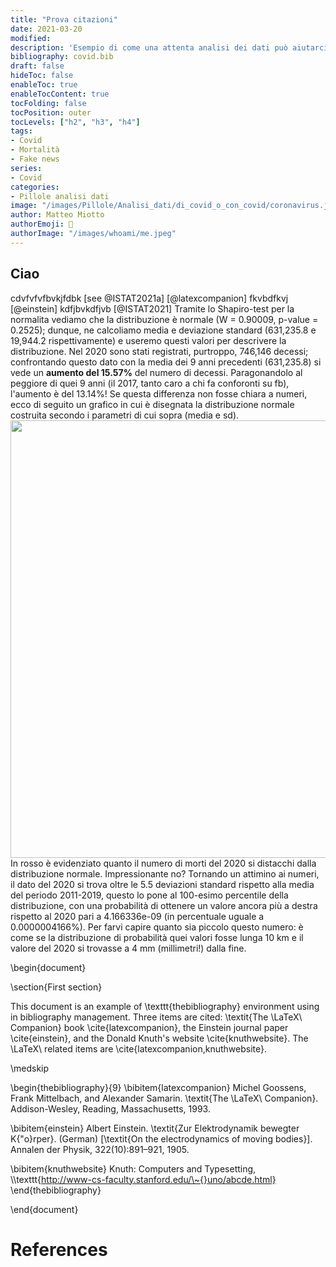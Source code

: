 ```yaml
---
title: "Prova citazioni"
date: 2021-03-20
modified: 
description: 'Esempio di come una attenta analisi dei dati può aiutarci a comprendere meglio la questione "di Covid o con covid?'
bibliography: covid.bib
draft: false
hideToc: false
enableToc: true
enableTocContent: true
tocFolding: false
tocPosition: outer
tocLevels: ["h2", "h3", "h4"]
tags:
- Covid
- Mortalità
- Fake news
series:
- Covid
categories:
- Pillole analisi dati
image: "/images/Pillole/Analisi_dati/di_covid_o_con_covid/coronavirus.jpg"
author: Matteo Miotto
authorEmoji: 🤖
authorImage: "/images/whoami/me.jpeg"
---
```


## Ciao

cdvfvfvfbvkjfdbk [see @ISTAT2021a] [@latexcompanion]
fkvbdfkvj [@einstein]
kdfjbvkdfjvb [@ISTAT2021]
Tramite lo Shapiro-test per la normalita vediamo che la distribuzione è normale (W = 0.90009, p-value = 0.2525); dunque, ne calcoliamo media e deviazione standard (631,235.8 e 19,944.2 rispettivamente) e useremo questi valori per descrivere la distribuzione. 
Nel 2020 sono stati registrati, purtroppo, 746,146 decessi; confrontando questo dato con la media dei 9 anni precedenti (631,235.8) si vede un **aumento del 15.57%** del numero di decessi. Paragonandolo al peggiore di quei 9 anni (il 2017, tanto caro a chi fa conforonti su fb), l'aumento è del 13.14%!
Se questa differenza non fosse chiara a numeri, ecco di seguito un grafico in cui è disegnata la distribuzione normale costruita secondo i parametri di cui sopra (media e sd).
<img src="/images/Pillole/Analisi_dati/di_covid_o_con_covid/distr_2011_201920.png" width="700"/>
In rosso è evidenziato quanto il numero di morti del 2020 si distacchi dalla distribuzione normale. Impressionante no?
Tornando un attimino ai numeri, il dato del 2020 si trova oltre le 5.5 deviazioni standard rispetto alla media del periodo 2011-2019, questo lo pone al 100-esimo percentile della distribuzione, con una probabilità di ottenere un valore ancora più a destra rispetto al 2020 pari a 4.166336e-09 (in percentuale uguale a 0.0000004166%). 
Per farvi capire quanto sia piccolo questo numero: è come se la distribuzione di probabilità quei valori fosse lunga 10 km e il valore del 2020 si trovasse a 4 mm (millimetri!) dalla fine.

\begin{document}

\section{First section}

This document is an example of \texttt{thebibliography} environment using 
in bibliography management. Three items are cited: \textit{The \LaTeX\ Companion} 
book \cite{latexcompanion}, the Einstein journal paper \cite{einstein}, and the 
Donald Knuth's website \cite{knuthwebsite}. The \LaTeX\ related items are
\cite{latexcompanion,knuthwebsite}. 

\medskip

\begin{thebibliography}{9}
\bibitem{latexcompanion} 
Michel Goossens, Frank Mittelbach, and Alexander Samarin. 
\textit{The \LaTeX\ Companion}. 
Addison-Wesley, Reading, Massachusetts, 1993.

\bibitem{einstein} 
Albert Einstein. 
\textit{Zur Elektrodynamik bewegter K{\"o}rper}. (German) 
[\textit{On the electrodynamics of moving bodies}]. 
Annalen der Physik, 322(10):891–921, 1905.

\bibitem{knuthwebsite} 
Knuth: Computers and Typesetting,
\\\texttt{http://www-cs-faculty.stanford.edu/\~{}uno/abcde.html}
\end{thebibliography}

\end{document}

# References
